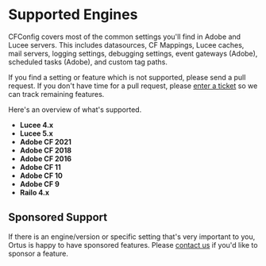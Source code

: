 # Supported Engines

CFConfig covers most of the common settings you'll find in Adobe and Lucee servers. This includes datasources, CF Mappings, Lucee caches, mail servers, logging settings, debugging settings, event gateways \(Adobe\), scheduled tasks \(Adobe\), and custom tag paths.

If you find a setting or feature which is not supported, please send a pull request. If you don't have time for a pull request, please [enter a ticket](https://ortussolutions.atlassian.net/projects/CFCONFIG) so we can track remaining features.

Here's an overview of what's supported.

* **Lucee 4.x**
* **Lucee 5.x** 
* **Adobe CF 2021**
* **Adobe CF 2018**
* **Adobe CF 2016**
* **Adobe CF 11**
* **Adobe CF 10**
* **Adobe CF 9**
* **Railo 4.x**

## Sponsored Support

If there is an engine/version or specific setting that's very important to you, Ortus is happy to have sponsored features. Please [contact us](https://www.ortussolutions.com/#contact) if you'd like to sponsor a feature.

